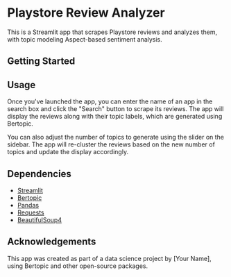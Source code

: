 # Playstore Review Analyzer

This is a Streamlit app that scrapes Playstore reviews and analyzes them, with topic modeling Aspect-based sentiment analysis.

## Getting Started

## Usage

Once you've launched the app, you can enter the name of an app in the search box and click the "Search" button to scrape its reviews. The app will display the reviews along with their topic labels, which are generated using Bertopic.

You can also adjust the number of topics to generate using the slider on the sidebar. The app will re-cluster the reviews based on the new number of topics and update the display accordingly.

## Dependencies

- [Streamlit](https://www.streamlit.io/)
- [Bertopic](https://github.com/MaartenGr/BERTopic)
- [Pandas](https://pandas.pydata.org/)
- [Requests](https://requests.readthedocs.io/en/master/)
- [BeautifulSoup4](https://www.crummy.com/software/BeautifulSoup/bs4/doc/)

## Acknowledgements

This app was created as part of a data science project by [Your Name], using Bertopic and other open-source packages.
